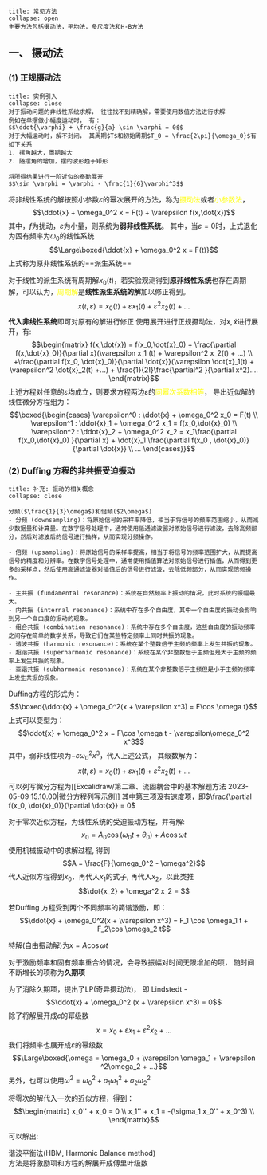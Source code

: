 
`````ad-note
title: 常见方法
collapse: open
主要方法包括摄动法，平均法，多尺度法和H-B方法
`````
## 一、 摄动法
### (1) 正规摄动法
`````ad-note
title: 实例引入
collapse: close
对于振动问题的非线性系统求解， 往往找不到精确解，需要使用数值方法进行求解
例如在单摆做小幅度运动时， 有：
$$\ddot{\varphi} + \frac{g}{a} \sin \varphi = 0$$
对于大幅运动时，解不封闭， 其周期$T$和初始周期$T_0 = \frac{2\pi}{\omega_0}$有如下关系
1. 摆角越大，周期越大
2. 随摆角的增加，摆的波形趋于矩形

将所得结果进行一阶近似的泰勒展开
$$\sin \varphi = \varphi - \frac{1}{6}\varphi^3$$
`````
将非线性系统的解按照小参数$\varepsilon$的幂次展开的方法，称为<mark style="background: transparent; color: yellow">摄动法</mark>或者<mark style="background: transparent; color: yellow">小参数法</mark>，
$$\ddot{x} + \omega_0^2 x = F(t) + \varepsilon f(x,\dot{x})$$
其中，$f$为扰动，$\varepsilon$为小量，则系统为**弱非线性系统**。
其中，当$\varepsilon = 0$时，上式退化为固有频率为$\omega_0$的线性系统
$$\Large\boxed{\ddot{x} + \omega_0^2 x = F(t)}$$
上式称为原非线性系统的==派生系统==

对于线性的派生系统有周期解$x_0(t)$，若实验观测得到**原非线性系统**也存在周期解，可以认为，<mark style="background: transparent; color: yellow">周期解</mark>是**线性派生系统的解**加以修正得到。 
$$x(t, \varepsilon) = x_0(t) + \varepsilon x_1(t) + \varepsilon^2x_2(t) + \dots$$
**代入非线性系统**即可对原有的解进行修正
使用展开进行正规摄动法，对$x, \dot{x}$进行展开，有:
$$\begin{matrix}
f(x,\dot{x}) = f(x_0,\dot{x}_0) + \frac{\partial f(x,\dot{x}_0)}{\partial x}(\varepsilon x_1 (t) + \varepsilon^2 x_2(t) + ...)  \\
+\frac{\partial f(x_0, \dot{x}_0)}{\partial \dot{x}}(\varepsilon \dot{x}_1(t) + \varepsilon^2 \dot{x}_2(t) +...) + \frac{1}{2!}\frac{\partial^2 }{\partial x^2}....
\end{matrix}$$
上述方程对任意的$\varepsilon$均成立，则要求方程两边$\varepsilon$的<mark style="background: transparent; color: yellow">同幂次系数相等</mark>， 导出近似解的线性微分方程组为：
$$\boxed{\begin{cases}
\varepsilon^0 : \ddot{x} + \omega_0^2 x_0 = F(t)  \\ 
\varepsilon^1 : \ddot{x}_1 + \omega_0^2 x_1 = f(x_0,\dot{x}_0) \\
\varepsilon^2 : \ddot{x}_2 + \omega_0^2 x_2 =  x_1\frac{\partial f(x_0,\dot{x}_0) }{\partial x} + \dot{x}_1 \frac{\partial f(x_0 , \dot{x}_0)}{\partial \dot{x}} \\ ... 
\end{cases}}$$

### (2) Duffing 方程的非共振受迫振动

`````ad-note
title: 补充: 振动的相关概念 
collapse: close

分频($\frac{1}{3}\omega$)和倍频($2\omega$)
- 分频 (downsampling)：将原始信号的采样率降低，相当于将信号的频率范围缩小，从而减少数据量和计算量。在数字信号处理中，通常使用低通滤波器对原始信号进行滤波，去除高频部分，然后对滤波后的信号进行抽样，从而实现分频操作。

- 倍频 (upsampling)：将原始信号的采样率提高，相当于将信号的频率范围扩大，从而提高信号的精度和分辨率。在数字信号处理中，通常使用插值算法对原始信号进行插值，从而得到更多的采样点，然后使用高通滤波器对插值后的信号进行滤波，去除低频部分，从而实现倍频操作。

- 主共振 (fundamental resonance)：系统在自然频率上振动的情况，此时系统的振幅最大。
- 内共振 (internal resonance)：系统中存在多个自由度，其中一个自由度的振动会影响到另一个自由度的振动的现象。
- 组合共振 (combination resonance)：系统中存在多个自由度，这些自由度的振动频率之间存在简单的数学关系，导致它们在某些特定频率上同时共振的现象。
- 谐波共振 (harmonic resonance)：系统在某个整数倍于主频的频率上发生共振的现象。
- 超谐共振 (superharmonic resonance)：系统在某个非整数倍于主频但是大于主频的频率上发生共振的现象。
- 亚谐共振 (subharmonic resonance)：系统在某个非整数倍于主频但是小于主频的频率上发生共振的现象。
`````

Duffing方程的形式为： 
$$\boxed{\ddot{x} + \omega_0^2(x + \varepsilon x^3) = F\cos \omega t}$$
上式可以变型为：
$$\ddot{x} + \omega_0^2 x = F\cos \omega t - \varepsilon\omega_0^2 x^3$$
其中，弱非线性项为$-\varepsilon\omega^2_0 x^3$，代入上述公式， 其级数解为：
$$x(t,  \varepsilon) = x_0(t) + \varepsilon x_1(t) + \varepsilon^2x_2(t) + ...$$
可以列写微分方程为[[Excalidraw/第二章、流固耦合中的基本解题方法 2023-05-09 15.10.00|微分方程列写示例]]
其中第三项没有速度项，即$\frac{\partial f(x_0, \dot{x}_0)}{\partial \dot{x}} = 0$

对于零次近似方程，为线性系统的受迫振动方程，并有解:
$$x_0 = A_0 \cos (\omega_0 t + \theta_0) + A\cos \omega t$$
使用机械振动中的求解过程, 得到
$$A = \frac{F}{\omega_0^2 - \omega^2}$$
代入近似方程得到$x_0$，再代入$x_1$的式子, 再代入$x_2$，以此类推
$$\dot{x_2} + \omega^2  x_2 = $$


若Duffing 方程受到两个不同频率的简谐激励，即：
$$\ddot{x} + \omega_0^2(x + \varepsilon x^3) = F_1 \cos \omega_1 t + F_2\cos \omega_2 t$$

特解(自由振动解)为$x = A\cos\omega t$

对于激励频率和固有频率重合的情况，会导致振幅对时间无限增加的项， 随时间不断增长的项称为**久期项**


为了消除久期项，提出了LP(奇异摄动法)， 即 Lindstedt - 
$$\ddot{x} + \omega_0^2 (x + \varepsilon x^3) = 0$$
除了将解展开成$\varepsilon$的幂级数
$$x = x_0 + \varepsilon x_1 + \varepsilon^2 x_2 + ...$$
我们将频率也展开成$\varepsilon$的幂级数
$$\Large\boxed{\omega = \omega_0  + \varepsilon \omega_1 + \varepsilon ^2\omega_2 + ...}$$
另外，也可以使用$\omega^2 = \omega_0^2 + \sigma_1 \omega_1^2 + \sigma_2\omega_2^2$

将零次的解代入一次的近似方程，得到： 
$$\begin{matrix}
x_0'' + x_0 = 0 \\
x_1''  + x_1 = -(\sigma_1 x_0'' + x_0^3) \\
\end{matrix}$$

可以解出: 

谐波平衡法(HBM, Harmonic Balance method)  
方法是将激励项和方程的解展开成傅里叶级数

